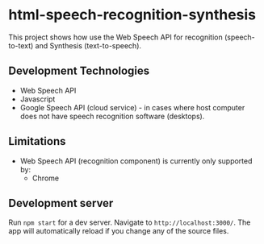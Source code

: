 # html-speech-recognition-synthesis

This project shows how use the Web Speech API for recognition (speech-to-text) and Synthesis (text-to-speech).

## Development Technologies

+ Web Speech API
+ Javascript
+ Google Speech API (cloud service) - in cases where host computer does not have speech recognition software (desktops).

## Limitations

+ Web Speech API (recognition component) is currently only supported by:
    + Chrome

## Development server

Run `npm start` for a dev server. Navigate to `http://localhost:3000/`. The app will automatically reload if you change any of the source files.
